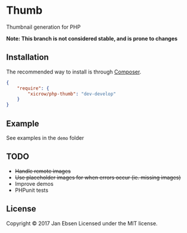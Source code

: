 # Thumb
Thumbnail generation for PHP

__Note: This branch is not considered stable, and is prone to changes__

## Installation
The recommended way to install is through [Composer](https://getcomposer.org/).
```JSON
{
    "require": {
        "xicrow/php-thumb": "dev-develop"
    }
}
```

## Example
See examples in the `demo` folder

## TODO
- ~~Handle remote images~~
- ~~Use placeholder images for when errors occur (ie. missing images)~~
- Improve demos
- PHPunit tests

## License
Copyright &copy; 2017 Jan Ebsen
Licensed under the MIT license.
